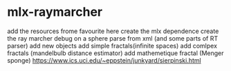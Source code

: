 # mlx-raymarcher
add the resources frome favourite here
create the mlx dependence
create the ray marcher
debug on a sphere
parse from xml (and some parts of RT parser)
add new objects
add simple fractals(infinite spaces)
add comlpex fractals (mandelbulb distance estimator)
add mathemetique fractal (Menger sponge)
https://www.ics.uci.edu/~eppstein/junkyard/sierpinski.html

